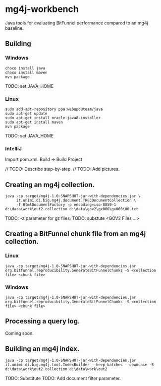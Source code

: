 # mg4j-workbench
Java tools for evaluating BitFunnel performance compared to an mg4j baseline.

## Building

### Windows

~~~
choco install java
choco install maven
mvn package
~~~

TODO: set JAVA_HOME

### Linux

~~~
sudo add-apt-repository ppa:webupd8team/java
sudo apt-get update
sudo apt-get install oracle-java8-installer
sudo apt-get install maven
mvn package
~~~

TODO: set JAVA_HOME

### IntelliJ

Import pom.xml.
Build -> Build Project

// TODO: Describe step-by-step.
// TODO: Add pictures.

## Creating an mg4j collection.

~~~
java -cp target/mg4j-1.0-SNAPSHOT-jar-with-dependencies.jar \
     it.unimi.di.big.mg4j.document.TRECDocumentCollection \
     -f HtmlDocumentFactory -p encoding=iso-8859-1 d:\data\work\out2.collection d:\data\gov2\gx000\gx000\00.txt
~~~

TODO: -z parameter for gz files.
TODO: substute <COLLECTION FILE> <GOV2 Files ...>

## Creating a BitFunnel chunk file from an mg4j collection.

### Linux

~~~
java -cp target/mg4j-1.0-SNAPSHOT-jar-with-dependencies.jar org.bitfunnel.reproducibility.GenerateBitFunnelChunks -S <collection file> <chunk file>
~~~

### Windows

~~~
java -cp target/mg4j-1.0-SNAPSHOT-jar-with-dependencies.jar org.bitfunnel.reproducibility.GenerateBitFunnelChunks -S <collection file> <chunk file>
~~~

## Processing a query log.

Coming soon.

## Building an mg4j index.

~~~
java -cp target/mg4j-1.0-SNAPSHOT-jar-with-dependencies.jar it.unimi.di.big.mg4j.tool.IndexBuilder --keep-batches --downcase -S d:\data\work\out2.collection d:\data\work\out2
~~~

TODO: Substitute <COLLECTION FILE> <BASENAME>
TODO: Add document filter parameter.
